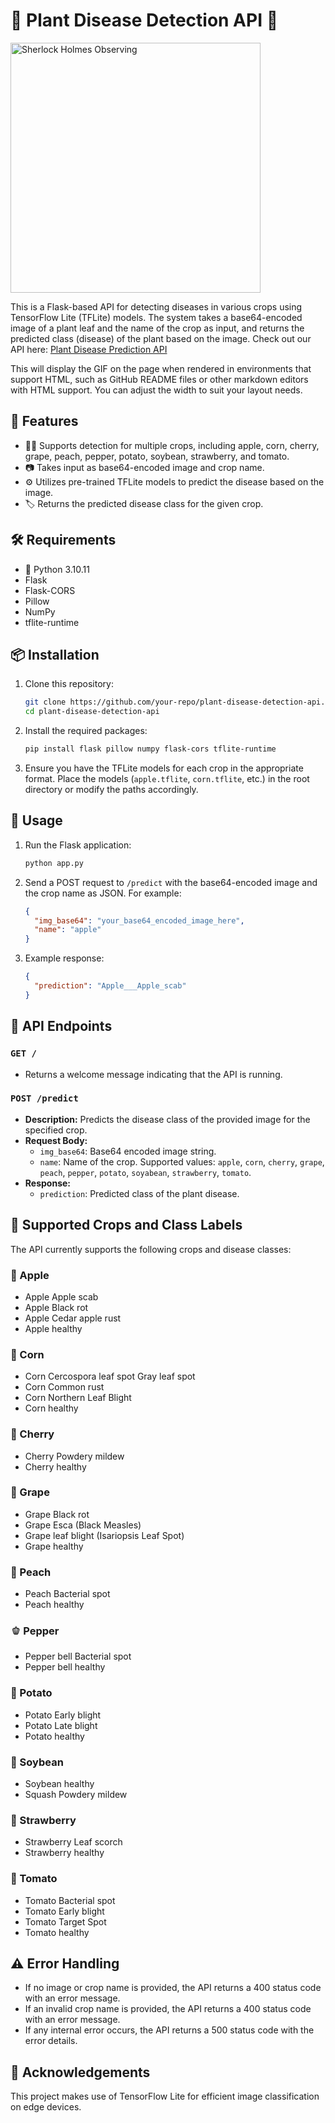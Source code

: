 
# 🌱 Plant Disease Detection API 🌿

<img src="https://media.tenor.com/67EGa-wMf5MAAAAM/sherlock-benedict-cumberbatch.gif" alt="Sherlock Holmes Observing" width="400"/>

This is a Flask-based API for detecting diseases in various crops using TensorFlow Lite (TFLite) models. The system takes a base64-encoded image of a plant leaf and the name of the crop as input, and returns the predicted class (disease) of the plant based on the image. Check out our API here: [Plant Disease Prediction API](https://plant-disease-prediction-echd.onrender.com)


This will display the GIF on the page when rendered in environments that support HTML, such as GitHub README files or other markdown editors with HTML support. You can adjust the width to suit your layout needs.
## 🌟 Features
- 🧑‍🌾 Supports detection for multiple crops, including apple, corn, cherry, grape, peach, pepper, potato, soybean, strawberry, and tomato.
- 📷 Takes input as base64-encoded image and crop name.
- ⚙️ Utilizes pre-trained TFLite models to predict the disease based on the image.
- 🏷️ Returns the predicted disease class for the given crop.

## 🛠️ Requirements
- 🐍 Python 3.10.11
- Flask
- Flask-CORS
- Pillow
- NumPy
- tflite-runtime

## 📦 Installation

1. Clone this repository:
   ```bash
   git clone https://github.com/your-repo/plant-disease-detection-api.git
   cd plant-disease-detection-api
   ```

2. Install the required packages:
   ```bash
   pip install flask pillow numpy flask-cors tflite-runtime
   ```

3. Ensure you have the TFLite models for each crop in the appropriate format. Place the models (`apple.tflite`, `corn.tflite`, etc.) in the root directory or modify the paths accordingly.

## 🚀 Usage

1. Run the Flask application:
   ```bash
   python app.py
   ```

2. Send a POST request to `/predict` with the base64-encoded image and the crop name as JSON. For example:

   ```json
   {
     "img_base64": "your_base64_encoded_image_here",
     "name": "apple"
   }
   ```

3. Example response:
   ```json
   {
     "prediction": "Apple___Apple_scab"
   }
   ```

## 🔌 API Endpoints

### `GET /`
- Returns a welcome message indicating that the API is running.

### `POST /predict`
- **Description:** Predicts the disease class of the provided image for the specified crop.
- **Request Body:**
  - `img_base64`: Base64 encoded image string.
  - `name`: Name of the crop. Supported values: `apple`, `corn`, `cherry`, `grape`, `peach`, `pepper`, `potato`, `soyabean`, `strawberry`, `tomato`.
- **Response:**
  - `prediction`: Predicted class of the plant disease.

## 🌾 Supported Crops and Class Labels

The API currently supports the following crops and disease classes:

### 🍏 Apple
- Apple Apple scab
- Apple Black rot
- Apple Cedar apple rust
- Apple healthy

### 🌽 Corn
- Corn Cercospora leaf spot Gray leaf spot
- Corn Common rust
- Corn Northern Leaf Blight
- Corn healthy

### 🍒 Cherry
- Cherry Powdery mildew
- Cherry healthy

### 🍇 Grape
- Grape Black rot
- Grape Esca (Black Measles)
- Grape leaf blight (Isariopsis Leaf Spot)
- Grape healthy

### 🍑 Peach
- Peach Bacterial spot
- Peach healthy

### 🫑 Pepper
- Pepper bell Bacterial spot
- Pepper bell healthy

### 🥔 Potato
- Potato Early blight
- Potato Late blight
- Potato healthy

### 🌱 Soybean
- Soybean healthy
- Squash Powdery mildew

### 🍓 Strawberry
- Strawberry Leaf scorch
- Strawberry healthy

### 🍅 Tomato
- Tomato Bacterial spot
- Tomato Early blight
- Tomato Target Spot
- Tomato healthy

## ⚠️ Error Handling
- If no image or crop name is provided, the API returns a 400 status code with an error message.
- If an invalid crop name is provided, the API returns a 400 status code with an error message.
- If any internal error occurs, the API returns a 500 status code with the error details.

## 🙏 Acknowledgements
This project makes use of TensorFlow Lite for efficient image classification on edge devices.
